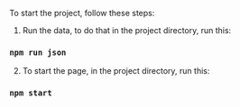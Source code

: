 To start the project, follow these steps:

1. Run the data, to do that in the project directory, run this:

### `npm run json`

2. To start the page, in the project directory, run this:

### `npm start`
